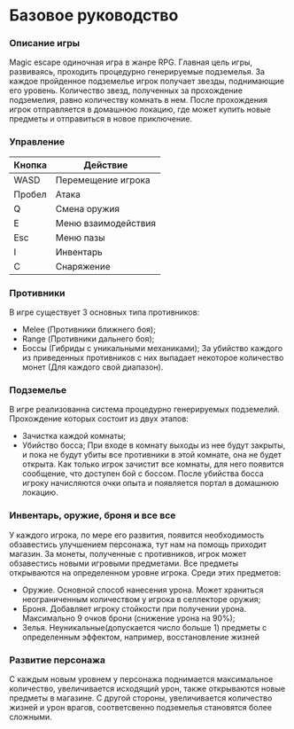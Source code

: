 # Базовое руководство

### Описание игры

Magic escape одиночная игра в жанре RPG. Главная цель игры, развиваясь, проходить процедурно генерируемые подземелья. За каждое пройденное подземелье игрок получает звезды, поднимающие его уровень. Количество звезд, полученных за прохождение подземелия, равно количеству комнать в нем. После прохождения игрок отправляется в домашнюю локацию, где может купить новые предметы и отправиться в новое приключение.

### Управление

| Кнопка | Действие |
| --- | --- |
| WASD | Перемещение игрока |
| Пробел | Атака |
| Q | Смена оружия |
| E | Меню взаимодействия |
| Esc | Меню пазы |
| I | Инвентарь |
| C | Снаряжение  |

### Противники

В игре существует 3 основных типа противников:
- Melee (Противники ближнего боя);
- Range (Противники дальнего боя);
- Боссы (Гибриды с уникальными механиками);
За убийство каждого из приведенных противников с них выпадает некоторое количество монет (Для каждого свой диапазон).

### Подземелье

В игре реализованна система процедурно генерируемых подземелий. Прохождение которых состоит из двух этапов:
- Зачистка каждой комнаты;
- Убийство босса;
При входе в комнату выходы из нее будут закрыты, и пока не будут убиты все противники в этой комнате, она не будет открыта. Как только игрок зачистит все комнаты, для него появится сообщение, что доступен бой с боссом. После убийства босса игроку начисляются очки опыта и появляется портал в домашнюю локацию.

### Инвентарь, оружие, броня и все все

У каждого игрока, по мере его развития, появится необходимость обзавестись улучшением персонажа, тут нам на помощь приходит магазин. За монеты, полученные с противников, игрок может обзавестись новыми игровыми предметами. Все предметы открываются на определенном уровне игрока. Среди этих предметов:
- Оружие. Основной способ нанесения урона. Может храниться неограниченным количеством у игрока в селлекторе оружия;
- Броня. Добавляет игроку стойкости при получении урона. Максимально 9 очков брони (снижение урона на 90%);
- Зелья. Неуникальные(допускается число больше 1) предметы с определенным эффектом, например, восстановление жизней

### Развитие персонажа

С каждым новым уровнем у персонажа поднимается максимальное количество, увеличивается исходящий урон, также открываются новые предметы в магазине.
С другой стороны, увеличивается количество жизней и урон врагов, соответсвенно подземелья становятся более сложными.
